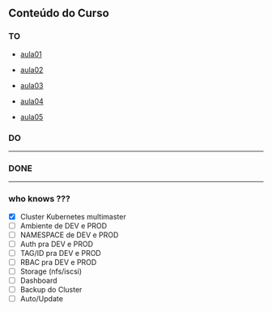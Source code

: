 Conteúdo do Curso
--------------

### TO


 * [aula01](aula01/README.md)

 * [aula02](aula02/README.md)

 * [aula03](aula03/README.md)

 * [aula04](aula04/README.md)

 * [aula05](aula05/README.md)
 
 
### DO
---
 
 
### DONE
---
 
 
### who knows ???

  - [x] Cluster Kubernetes multimaster
  - [ ] Ambiente de DEV e PROD
 - [ ] NAMESPACE de DEV e PROD
 - [ ] Auth pra DEV e PROD
 - [ ] TAG/ID pra DEV e PROD
 - [ ] RBAC pra DEV e PROD
 - [ ] Storage (nfs/iscsi)
 - [ ] Dashboard
 - [ ] Backup do Cluster
 - [ ] Auto/Update